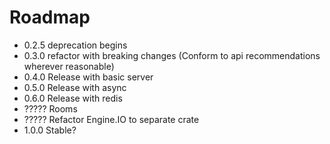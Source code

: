 # Roadmap
- 0.2.5 deprecation begins
- 0.3.0 refactor with breaking changes (Conform to api recommendations wherever reasonable)
- 0.4.0 Release with basic server
- 0.5.0 Release with async
- 0.6.0 Release with redis
- ????? Rooms
- ????? Refactor Engine.IO to separate crate
- 1.0.0 Stable?
